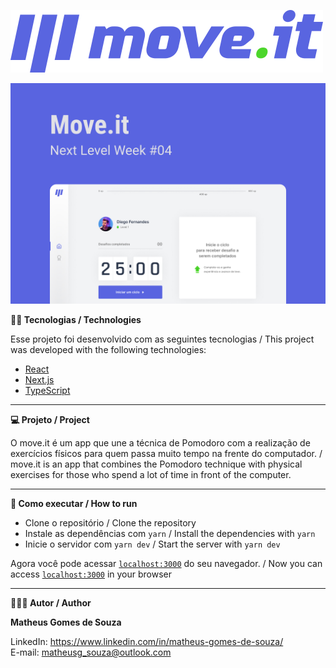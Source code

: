  ![](logo.svg)

 ![](/assets/capa.jpg)
 
**👨‍💻 Tecnologias / Technologies**

Esse projeto foi desenvolvido com as seguintes tecnologias / This project was developed with the following technologies:

- [React](https://reactjs.org)
- [Next.js](https://nextjs.org/)
- [TypeScript](https://www.typescriptlang.org/)

-----------------------------------------------------------------------------------------------------------------------------------------------------------------------------------

**💻 Projeto / Project**

O move.it é um app que une a técnica de Pomodoro com a realização de exercícios físicos para quem passa muito tempo na frente do computador. / move.it is an app that combines the Pomodoro technique with physical exercises for those who spend a lot of time in front of the computer.

-----------------------------------------------------------------------------------------------------------------------------------------------------------------------------------

**🚀 Como executar / How to run**

- Clone o repositório / Clone the repository 
- Instale as dependências com `yarn` / Install the dependencies with `yarn`
- Inicie o servidor com `yarn dev` / Start the server with `yarn dev`

Agora você pode acessar [`localhost:3000`](http://localhost:3000) do seu navegador. / Now you can access [`localhost:3000`](http://localhost:3000) in your browser

-----------------------------------------------------------------------------------------------------------------------------------------------------------------------------------

**🧑🏾‍💻 Autor / Author**

**Matheus Gomes de Souza**

LinkedIn: https://www.linkedin.com/in/matheus-gomes-de-souza/ <br/>
E-mail: matheusg_souza@outlook.com

